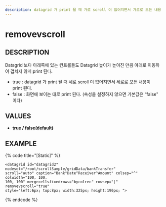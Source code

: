 ```yaml
---
description: datagrid 가 print 될 때 가로 scroll 이 없어지면서 가로로 모든 내용이 print 될 지 여부를 정하는 속성이다.
---
```


# removevscroll

## DESCRIPTION

Datagrid 보다 아래쪽에 있는 컨트롤들도 Datagrid 높이가 높아진 만큼 아래로 이동하여 겹치지 않게 print 된다.

* true : datagrid 가 print 될 때 세로 scroll 이 없어지면서 세로로 모든 내용이 print 된다. 
* false : 화면에 보이는 대로 print 된다. \(속성을 설정하지 않으면 기본값은 “false" 이다\)

## VALUES

* **true / false\(default\)**

## EXAMPLE

{% code title="\[Static\]" %}
```markup
<datagrid id="datagrid2" nodeset="/root/scrollSample/gridData/bankTransfer" 
scroll="auto" caption="Bank^Date^Receiver^Amount" colsep="^" colwidth="100, 100, 
100, 100" mergecellsfixedrows="bycolrec" rowsep="|" removevscroll="true" 
style="left:6px; top:8px; width:325px; height:190px; ">
```
{% endcode %}


